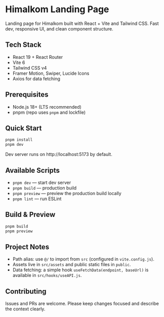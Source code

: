 # Himalkom Landing Page

Landing page for Himalkom built with React + Vite and Tailwind CSS. Fast dev, responsive UI, and clean component structure.

## Tech Stack

- React 19 + React Router
- Vite 6
- Tailwind CSS v4
- Framer Motion, Swiper, Lucide Icons
- Axios for data fetching

## Prerequisites

- Node.js 18+ (LTS recommended)
- pnpm (repo uses `pnpm` and lockfile)

## Quick Start

```sh
pnpm install
pnpm dev
```

Dev server runs on http://localhost:5173 by default.

## Available Scripts

- `pnpm dev` — start dev server
- `pnpm build` — production build
- `pnpm preview` — preview the production build locally
- `pnpm lint` — run ESLint

## Build & Preview

```sh
pnpm build
pnpm preview
```

## Project Notes

- Path alias: use `@/` to import from `src` (configured in `vite.config.js`).
- Assets live in `src/assets` and public static files in `public`.
- Data fetching: a simple hook `useFetchData(endpoint, baseUrl)` is available in `src/hooks/useAPI.js`.

## Contributing

Issues and PRs are welcome. Please keep changes focused and describe the context clearly.
